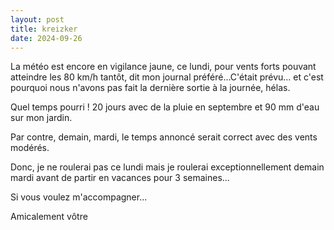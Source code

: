 ```yaml
---
layout: post
title: kreizker
date: 2024-09-26
---
```


La météo est encore en vigilance jaune, ce lundi, pour vents forts pouvant atteindre les 80 km/h tantôt, dit mon journal préféré...C'était prévu... et c'est pourquoi nous n'avons pas fait la dernière sortie à la journée, hélas.

Quel temps pourri ! 20 jours avec de la pluie en septembre et 90 mm d'eau sur mon jardin.

Par contre, demain, mardi, le temps annoncé serait correct avec des vents modérés.

Donc, je ne roulerai pas ce lundi mais je roulerai exceptionnellement demain mardi avant de partir en vacances pour 3 semaines...

Si vous voulez m'accompagner...

Amicalement vôtre

